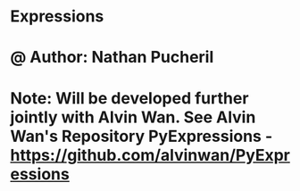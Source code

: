 # Expressions
# @ Author: Nathan Pucheril
# Note: Will be developed further jointly with Alvin Wan. See Alvin Wan's Repository PyExpressions - https://github.com/alvinwan/PyExpressions
